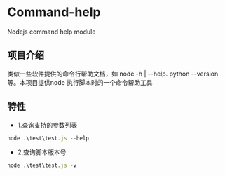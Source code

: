 # Command-help

Nodejs command help module

## 项目介绍
类似一些软件提供的命令行帮助文档，如 node -h | --help. python --version 等。本项目提供node 执行脚本时的一个命令帮助工具


## 特性

- 1.查询支持的参数列表
```js
node .\test\test.js --help
```

- 2.查询脚本版本号
```js
node .\test\test.js -v
```

